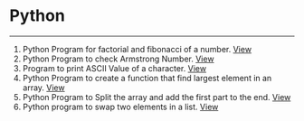# Python
---
1. Python Program for factorial and fibonacci of a number. [View](https://github.com/spignelon/python/blob/main/facfibo.py)
2. Python Program to check Armstrong Number. [View](https://github.com/spignelon/python/blob/main/armstrong.py)
3. Program to print ASCII Value of a character. [View](https://github.com/spignelon/python/blob/main/ascii.py)
4. Python Program to create a function that find largest element in an array. [View](larray.py)
5. Python Program to Split the array and add the first part to the end. [View](splitrevarray.py)
6. Python program to swap two elements in a list. [View](elementlswap.py)